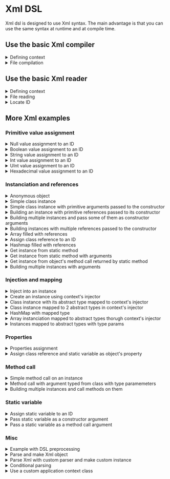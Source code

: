 # Xml DSL
Xml dsl is designed to use Xml syntax. The main advantage is that you can use the same syntax at runtime and at compile time.

## Use the basic Xml compiler

<details>
<summary>Defining context</summary>
```xml
<root name="myContextName">
    <test id="myString" value="hello world"/>
</root>
```
</details>

<details>
<summary>File compilation</summary>
```haxe
var assembler = BasicXmlCompiler.compile( "context/xml/testBuildingString.xml" );
```
</details>

## Use the basic Xml reader

<details>
<summary>Defining context</summary>
```xml
<root name="myContextName">
    <test id="myString" value="hello world"/>
</root>
```
</details>

<details>
<summary>File reading</summary>
```haxe
var assembler = BasicXmlReader.read( "context/xml/testBuildingString.xml" );
```
</details>

<details>
<summary>Locate ID</summary>
```haxe
factory = assembler.getApplicationContext( "myContextName", ApplicationContext ).getCoreFactory();
var myString = factory.locate( 'myString' );
```
</details>

## More Xml examples

### Primitive value assignment
<details>
<summary>Null value assignment to an ID</summary>
```xml
<root name="applicationContext">
    <test id="value" type="null"/>
</root>
```
</details>

<details>
<summary>Boolean value assignment to an ID</summary>
```xml
<root name="applicationContext">
    <test id="b" type="Bool" value="true"/>
</root>
```
</details>

<details>
<summary>String value assignment to an ID</summary>
```xml
<root name="applicationContext">
    <test id="s" value="hello"/>
</root>
```
</details>

<details>
<summary>Int value assignment to an ID</summary>
```xml
<root name="applicationContext">
    <test id="i" type="Int" value="-3"/>
</root>
```
</details>

<details>
<summary>UInt value assignment to an ID</summary>
```xml
<root name="applicationContext">
    <test id="i" type="UInt" value="3"/>
</root>
```
</details>

<details>
<summary>Hexadecimal value assignment to an ID</summary>
```xml
<root name="applicationContext">
    <test id="i" type="Int" value="0xFFFFFF"/>
</root>
```
</details>

### Instanciation and references
<details>
<summary>Anonymous object</summary>
```xml
<root name="applicationContext">
    <test id="obj" type="Object">
        <property name="name" value="Francis"/>
        <property name="age" type="Int" value="44"/>
        <property name="height" type="Float" value="1.75"/>
        <property name="isWorking" type="Bool" value="true"/>
        <property name="isSleeping" type="Bool" value="false"/>
    </test>
</root>
```
</details>

<details>
<summary>Simple class instance</summary>
```xml
<root name="applicationContext">
    <bean id="instance" type="hex.mock.MockClassWithoutArgument"/>
</root>
```
</details>

<details>
<summary>Simple class instance with primitive arguments passed to the constructor</summary>
```xml
<root name="applicationContext">
    <bean id="size" type="hex.structures.Size">
        <argument type="Int" value="10"/>
        <argument type="Int" value="20"/>
    </bean>
</root>
```
</details>

<details>
<summary>Building an instance with primitive references passed to its constructor</summary>
```xml
<root name="applicationContext">
	
    <x id="x" type="Int" value="1"/>
    <y id="y" type="Int" value="2"/>

    <position id="position" type="hex.structures.Point">
        <argument ref="x" />
        <argument ref="y" />
    </position>
	
</root>
```
</details>

<details>
<summary>Building multiple instances and pass some of them as constructor arguments</summary>
```xml
<root name="applicationContext">
	
    <rectangle id="rect" type="hex.mock.MockRectangle">
        <argument ref="rectPosition.x"/>
        <argument ref="rectPosition.y"/>
        <property name="size" ref="rectSize" />
    </rectangle>

    <size id="rectSize" type="hex.structures.Point">
        <argument type="Int" value="30"/>
        <argument type="Int" value="40"/>
    </size>

    <position id="rectPosition" type="hex.structures.Point">
        <property type="Int" name="x" value="10"/>
        <property type="Int" name="y" value="20"/>
    </position>
	
</root>
```
</details>

<details>
<summary>Building instances with multiple references passed to the constructor</summary>
```xml
<root name="applicationContext">
	
	<chat id="chat" type="hex.mock.MockChat"/>
    <receiver id="receiver" type="hex.mock.MockReceiver"/>
	
	<proxy id="proxyChat" type="hex.mock.MockProxy">
        <argument ref="chat" />
        <argument ref="chat.onTranslation"/>
    </proxy>

    <proxy id="proxyReceiver" type="hex.mock.MockProxy">
        <argument ref="receiver" />
        <argument ref="receiver.onMessage"/>
    </proxy>
	
</root>
```
</details>

<details>
<summary>Array filled with references</summary>
```xml
<root name="applicationContext">

    <collection id="fruits" type="Array<hex.mock.MockFruitVO>">
        <argument ref="fruit0" />
        <argument ref="fruit1" />
        <argument ref="fruit2" />
    </collection>
	
	<collection id="empty" type="Array<Dynamic>"/>
	
	<collection id="text" type="Array<String>">
        <argument value="hello" />
        <argument value="world" />
    </collection>

    <fruit id="fruit0" type="hex.mock.MockFruitVO"><argument value="orange"/></fruit>
    <fruit id="fruit1" type="hex.mock.MockFruitVO"><argument value="apple"/></fruit>
    <fruit id="fruit2" type="hex.mock.MockFruitVO"><argument value="banana"/></fruit>

</root>
```
</details>

<details>
<summary>Assign class reference to an ID</summary>
```xml
<root name="applicationContext">

    <RectangleClass id="RectangleClass" type="Class" value="hex.mock.MockRectangle"/>

    <test id="classContainer" type="Object">
        <property name="AnotherRectangleClass" ref="RectangleClass"/>
    </test>

</root>
```
</details>

<details>
<summary>Hashmap filled with references</summary>
```xml
<root name="applicationContext">
	
    <collection id="fruits" type="hex.collection.HashMap<Dynamic, hex.mock.MockFruitVO>">
        <item> <key value="0"/> <value ref="fruit0"/></item>
        <item> <key type="Int" value="1"/> <value ref="fruit1"/></item>
        <item> <key ref="stubKey"/> <value ref="fruit2"/></item>
    </collection>
	
    <fruit id="fruit0" type="hex.mock.MockFruitVO"><argument value="orange"/></fruit>
    <fruit id="fruit1" type="hex.mock.MockFruitVO"><argument value="apple"/></fruit>
    <fruit id="fruit2" type="hex.mock.MockFruitVO"><argument value="banana"/></fruit>
    <point id="stubKey" type="hex.structures.Point"/>
	
</root>
```
</details>

<details>
<summary>Get instance from static method</summary>
```xml
<root name="applicationContext">
	
    <gateway id="gateway" value="http://localhost/amfphp/gateway.php"/>

    <service id="service" type="hex.mock.MockServiceProvider" static-call="getInstance">
        <method-call name="setGateway">
            <argument ref="gateway" />
        </method-call>
    </service>
	
</root>
```
</details>

<details>
<summary>Get instance from static method with arguments</summary>
```xml
<root name="applicationContext">
	
    <rectangle id="rect" type="hex.mock.MockRectangleFactory" static-call="getRectangle">
        <argument type="Int" value="10"/><argument type="Int" value="20"/>
        <argument type="Int" value="30"/><argument type="Int" value="40"/>
    </rectangle>
	
</root>
```
</details>

<details>
<summary>Get instance from object's method call returned by static method</summary>
```xml
<root name="applicationContext">
	
    <point id="point" type="hex.mock.MockPointFactory" static-call="getInstance" factory-method="getPoint">
        <argument type="Int" value="10"/>
        <argument type="Int" value="20"/>
    </point>
	
</root>
```
</details>

<details>
<summary>Building multiple instances with arguments</summary>
```xml
<root name="applicationContext">
	
	<rectangle id="rect" type="hex.mock.MockRectangle">
		<argument type="Int" value="10"/>
        <argument type="Int" value="20"/>
		<argument type="Int" value="30"/>
        <argument type="Int" value="40"/>
    </rectangle>

    <bean id="size" type="hex.structures.Size">
        <argument type="Int" value="15"/>
        <argument type="Int" value="25"/>
    </bean>
	
	<bean id="position" type="hex.structures.Point">
        <argument type="Int" value="35"/>
        <argument type="Int" value="45"/>
    </bean>
	
</root>
```
</details>

### Injection and mapping
<details>
<summary>Inject into an instance</summary>
```xml
<root name="applicationContext">
    <instance id="instance" type="hex.mock.MockClassWithInjectedProperty" inject-into="true"/>
</root>
```
</details>

<details>
<summary>Create an instance using context's injector</summary>
```xml
<root name="applicationContext">
    <instance id="instance" type="hex.mock.MockClassWithInjectedProperty" injector-creation="true"/>
</root>
```
</details>

<details>
<summary>Class instance with its abstract type mapped to context's injector</summary>
```xml
<root name="applicationContext">

    <module id="instance" type="hex.mock.MockClass" map-type="hex.mock.IMockInterface"/>

</root>
```
</details>

<details>
<summary>Class instance mapped to 2 abstract types in context's injector</summary>
```xml
<root name="applicationContext">
    <module id="instance" type="hex.mock.MockClass" map-type="hex.mock.IMockInterface; hex.mock.IAnotherMockInterface"/>
</root>
```
</details>

<details>
<summary>HashMap with mapped type</summary>
```xml
<root name="applicationContext">
	
    <collection id="fruits" type="hex.collection.HashMap" map-type="hex.collection.HashMap<String, hex.mock.MockFruitVO>">
        <item> <key value="0"/> <value ref="fruit0"/></item>
        <item> <key value="1"/> <value ref="fruit1"/></item>
    </collection>
	
    <fruit id="fruit0" type="hex.mock.MockFruitVO"><argument value="orange"/></fruit>
    <fruit id="fruit1" type="hex.mock.MockFruitVO"><argument value="apple"/></fruit>
	
</root>
```
</details>

<details>
<summary>Array instanciation mapped to abstract types thorugh context's injector</summary>
```xml
<root name="applicationContext">
    <test id="intCollection" type="Array<Int>" map-type="Array<Int>; Array<UInt>"/>
    <test id="stringCollection" type="Array<String>" map-type="Array<String>"/>
</root>
```
</details>

<details>
<summary>Instances mapped to abstract types with type params</summary>
```xml
<root name="applicationContext">
   
    <i id="i"  type="Int"  value="3"/>
	<intInstance id="intInstance" type="hex.mock.MockClassWithIntGeneric" map-type="hex.mock.IMockInterfaceWithGeneric<Int>; hex.mock.IMockInterfaceWithGeneric<UInt>">
		<argument ref="i"/>
	</intInstance>
	
	<s id="s"  value="test"/>
	<stringInstance id="stringInstance" type="hex.mock.MockClassWithStringGeneric" map-type="hex.mock.IMockInterfaceWithGeneric<String>">
		<argument ref="s"/>
	</stringInstance>
	
</root>
```
</details>

### Properties
<details>
<summary>Properties assignment</summary>
```xml
<root name="applicationContext">
	
	<rectangle id="rect" type="hex.mock.MockRectangle">
        <property name="size" ref="size" />
    </rectangle>
	
    <size id="size" type="hex.structures.Point">
        <property name="x" ref="width" />
        <property name="y" ref="height" />
    </size>
	
	<bean id="width" type="Int" value="10"/>
	<bean id="height" type="Int" value="20"/>

</root>
```
</details>

<details>
<summary>Assign class reference and static variable as object's property</summary>
```xml
<root name="applicationContext">

    <object id="object" type="Object">
        <property name="property" static-ref="hex.mock.MockClass.MESSAGE_TYPE"/>
    </object>
	
	<object id="object2" type="Object">
        <property name="property" type="Class" value="hex.mock.MockClass"/>
    </object>

    <instance id="instance" type="hex.mock.ClassWithConstantConstantArgument">
        <argument static-ref="hex.mock.MockClass.MESSAGE_TYPE"/>
    </instance>

</root>
```
</details>

### Method call
<details>
<summary>Simple method call on an instance</summary>
```xml
<root name="applicationContext">

    <caller id="caller" type="hex.mock.MockCaller">
        <method-call name="call">
            <argument value="hello"/>
            <argument value="world"/>
        </method-call>
    </caller>

</root>
```
</details>

<details>
<summary>Method call with argument typed from class with type paramemeters</summary>
```xml
<root name="applicationContext">

    <caller id="caller" type="hex.mock.MockCaller">
        <method-call name="callArray">
            <argument ref="fruitsInterfaces"/>
        </method-call>
    </caller>

    <collection id="fruitsInterfaces" type="Array<hex.mock.IMockFruit>">
        <argument ref="fruit0" />
        <argument ref="fruit1" />
        <argument ref="fruit2" />
    </collection>
	
    <fruit id="fruit0" type="hex.mock.MockFruitVO"><argument value="orange"/></fruit>
    <fruit id="fruit1" type="hex.mock.MockFruitVO"><argument value="apple"/></fruit>
    <fruit id="fruit2" type="hex.mock.MockFruitVO"><argument value="banana"/></fruit>
	
</root>
```
</details>

<details>
<summary>Building multiple instances and call methods on them</summary>
```xml
<root name="applicationContext">
	
    <rectangle id="rect" type="hex.mock.MockRectangle">
        <property name="size" ref="rectSize" />
        <method-call name="offsetPoint">
            <argument ref="rectPosition"/>
        </method-call>
	</rectangle>

    <size id="rectSize" type="hex.structures.Point">
        <argument type="Int" value="30"/>
        <argument type="Int" value="40"/>
    </size>

    <position id="rectPosition" type="hex.structures.Point">
        <property type="Int" name="x" value="10"/>
        <property type="Int" name="y" value="20"/>
    </position>

    <rectangle id="anotherRect" type="hex.mock.MockRectangle">
        <property name="size" ref="rectSize" />
        <method-call name="reset"/>
    </rectangle>
	
</root>
```
</details>

### Static variable
<details>
<summary>Assign static variable to an ID</summary>
```xml
<root name="applicationContext">
    <constant id="constant" static-ref="hex.mock.MockClass.MESSAGE_TYPE"/>
</root>
```
</details>

<details>
<summary>Pass static variable as a constructor argument</summary>
```xml
<root name="applicationContext">

    <instance id="instance" type="hex.mock.ClassWithConstantConstantArgument">
        <argument static-ref="hex.mock.MockClass.MESSAGE_TYPE"/>
    </instance>

</root>
```
</details>

<details>
<summary>Pass a static variable as a method call argument</summary>
```xml
<root name="applicationContext">

    <instance id="instance" type="hex.mock.MockMethodCaller">
		<method-call name="call">
			<argument static-ref="hex.mock.MockMethodCaller.staticVar"/>
		</method-call>
    </instance>

</root>
```
</details>

### Misc
<details>
<summary>Example with DSL preprocessing</summary>
```xml
<root ${context}>

    ${node}

</root>
```
</details>

<details>
<summary>Parse and make Xml object</summary>
```xml
<root name="applicationContext">

    <data id="fruits" type="XML">
        <root>
            <node>orange</node>
            <node>apple</node>
            <node>banana</node>
        </root>
    </data>

</root>
```
</details>

<details>
<summary>Parse Xml with custom parser and make custom instance</summary>
```xml
<root name="applicationContext">

    <data id="fruits" type="XML" parser-class="hex.mock.MockXmlParser">
        <root>
            <node>orange</node>
            <node>apple</node>
            <node>banana</node>
        </root>
    </data>

</root>
```
</details>

<details>
<summary>Conditional parsing</summary>
```xml
<root name="applicationContext">

    <msg id="message" value="hello debug" if="test,release"/>
    <msg id="message" value="hello production" if="production"/>

</root>
```
</details>

<details>
<summary>Use a custom application context class</summary>
```xml
<root name="applicationContext" type="hex.ioc.parser.xml.context.mock.MockApplicationContext">
	<test id="test" value="Hola Mundo"/>
</root>
```
</details>